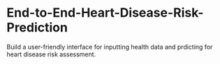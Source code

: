 # End-to-End-Heart-Disease-Risk-Prediction
Build a user-friendly interface for inputting health data and prdicting for heart disease risk assessment.
